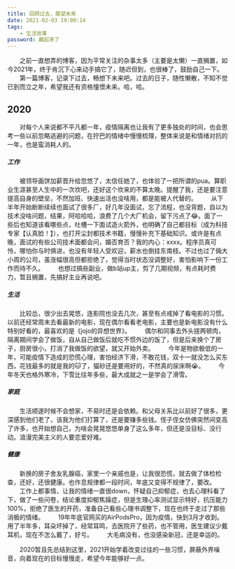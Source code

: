 ```yaml
---
title: 回顾过去，展望未来
date: 2021-02-03 19:00:14
tags: 
    - 生活琐事
password: 藏起来了
---
```

&emsp;&emsp;之前一直想弄的博客，因为平常关注的杂事太多（主要是太懒）一直搁置，如今2021年，终于肯沉下心来动手搞它了，随迟但到，也很棒了，鼓励自己一下。
&emsp;&emsp;第一篇博客，记录下过去，畅想下未来吧。过去的日子，随性懒散，不知不觉已到而立之年，希望我还有资格憧憬未来。哈，哈。

## 2020
&emsp;&emsp;对每个人来说都不平凡都一年，疫情隔离也让我有了更多独处的时间，也会思考一些以前忽略逃避的问题，在拧巴的情绪中慢慢梳理，整体来说是和情绪对抗的一年，也是蛮消耗人的。

##### 工作
&emsp;&emsp;被领导画饼加薪晋升给忽悠了，太信任她了，也体验了一把所谓的pua。算职业生涯甚至人生中的一次坎吧，还好这个坎来的不算太晚。提醒了我，还是要注意提高自身的壁垒，不然加班、快速出活也没啥用，都是能被人代替的。
&emsp;&emsp;从下半年开始断断续续也面试了很多厂，好几年没面试，忘了流程，也没背题，自以为技术没啥问题，结果，阿哈哈哈，浪费了几个大厂机会，留下污点了😂。面了一些后也知道该看哪些点，吐槽一下面试造火箭外，也明确了自己都目标（成为科技专家【认真脸！】），也打开尘封都技术书籍，慢慢补充下基础知识。或许是有点晚，面试的有些公司技术面都会问，婚否育否？我的内心：xxxx。程序员真可怜，哪怕你与时俱进，也没有年轻人受欢迎，薪水也倒挂东南枝。不过也过了倆大小周的公司，虽涨幅很高但都拒绝了，觉得当时状态没调整好，害怕影响下一份工作而待不久。
&emsp;&emsp;也想过搞些副业，做b站up主，剪了几期视频，有点耗时费力，暂且搁置，先搞好主业再说吧。

##### 生活
&emsp;&emsp;比较怂，很少出去晃悠，连影院也没去几次，甚至有点戒掉了看电影的习惯。以前还经常周末去看最新的电影，现在偶尔看看老电影，主要也是新电影没有什么特别好看的，最喜欢的是《jojo的异想世界》。
&emsp;&emsp;偶尔和同事去外头搓两顿肉，隔离期间学会了做饭，自从自己做饭后就吃不惯外边的饭了，但是后来换个了房子，厨房很小，打消了我做饭的欲望，就又开始外卖。
&emsp;&emsp;今年是物欲极低的一年，可能疫情下造成的恐慌心理，害怕经济下滑，不敢花钱，双十一就没怎么买东西，花钱最多的就是我的🐱了，猫砂还是要用好的，不然真的尿床啊😭。
&emsp;&emsp;今年冬天也格外寒冷，下雪比往年多些，最大成就之一是学会了滑雪。

##### 家庭
&emsp;&emsp;生活顺遂时候不会想家，不易时还是会依赖。和父母关系比以前好了很多，更深感到他们老了，该我为他们打算了，还是要赚多些钱。侄子侄女仿佛突然间变高了许多，也开始想自己，为啥会晃晃悠悠单身了这么多年，但还是没目标、没行动。浪漫完美主义的人要恋爱好难。

##### 健康
&emsp;&emsp;新换的房子舍友乳腺癌，家里一个亲戚也是，让我很恐慌，就去做了体检检查，还好，还很健康。也作息规律都一段时间，年底又变得不规律了，要改。
&emsp;&emsp;工作上都事情，让我的情绪一直很down，怀疑自己抑郁症，也去心理科看了下，做了一些问卷，结论重度抑郁焦躁症，但是生理心率测试显示特好，抗压能力100%，拒绝了医生的开药，准备自己看些心理书调整下，现在也终于走过了那些消极的情绪。
&emsp;&emsp;19年年底官网买的AirPodsPro，因为疫情，快到3月才收到。用了半年多，耳朵坏掉了，经常耳鸣，去医院开了些药，也不管用，医生建议少戴耳机，现在不怎么戴了，好亏。
&emsp;&emsp;大毛病没有，也没感染新冠，还是幸运的。

&emsp;&emsp;2020暂且先总结到这里，2021开始学着改变过往的一些习惯，屏蔽外界噪音，向着现在的目标慢慢走，希望今年能够好一点。

